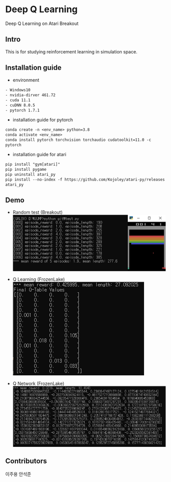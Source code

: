 # Deep Q Learning
Deep Q Learning on Atari Breakout

## Intro
This is for studying reinforcement learning in simulation space.

## Installation guide
- environment
```
- Windows10
- nvidia-dirver 461.72
- cuda 11.1
- cuDNN 8.0.5
- pytorch 1.7.1
```
- installation guide for pytorch
```
conda create -n <env_name> python=3.8
conda activate <env_name> 
conda install pytorch torchvision torchaudio cudatoolkit=11.0 -c pytorch
```
- installation guide for atari 
```
pip install "gym[atari]"
pip install pygame
pip uninstall atari_py
pip install --no-index -f https://github.com/Kojoley/atari-py/releases atari_py
```
## Demo
- Random test (Breakout)     
![img](./img/random_test.png)

- Q Learning (FrozenLake)     
![img](./img/q_learning.PNG)

- Q Network (FrozenLake)     
![img](./img/q_network.PNG)

## Contributors
이주용 안석준